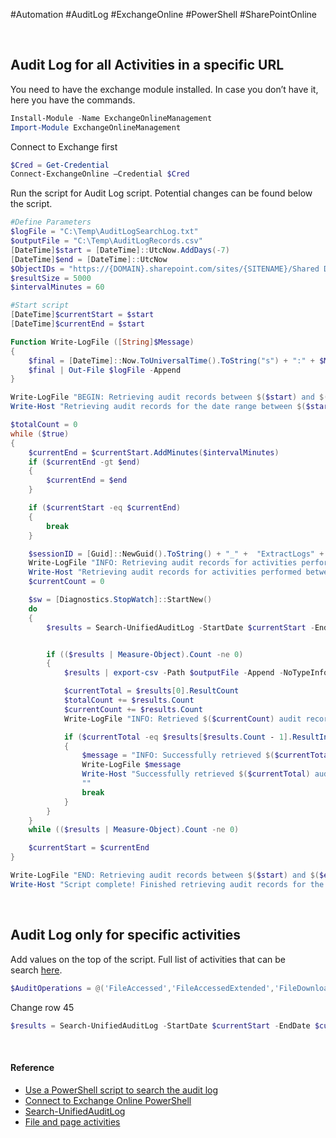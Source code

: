 #Automation #AuditLog #ExchangeOnline #PowerShell #SharePointOnline 

<br>

## Audit Log for all Activities in a specific URL

You need to have the exchange module installed. In case you don’t have it, here you have the commands.
```powershell
Install-Module -Name ExchangeOnlineManagement
Import-Module ExchangeOnlineManagement
```

Connect to Exchange first

```powershell
$Cred = Get-Credential
Connect-ExchangeOnline –Credential $Cred
```

Run the script for Audit Log script. Potential changes can be found below the script.

```powershell
#Define Parameters
$logFile = "C:\Temp\AuditLogSearchLog.txt"
$outputFile = "C:\Temp\AuditLogRecords.csv"
[DateTime]$start = [DateTime]::UtcNow.AddDays(-7)
[DateTime]$end = [DateTime]::UtcNow
$ObjectIDs = "https://{DOMAIN}.sharepoint.com/sites/{SITENAME}/Shared Documents/*"
$resultSize = 5000
$intervalMinutes = 60

#Start script
[DateTime]$currentStart = $start
[DateTime]$currentEnd = $start

Function Write-LogFile ([String]$Message)
{
    $final = [DateTime]::Now.ToUniversalTime().ToString("s") + ":" + $Message
    $final | Out-File $logFile -Append
}

Write-LogFile "BEGIN: Retrieving audit records between $($start) and $($end), RecordType=$record, PageSize=$resultSize."
Write-Host "Retrieving audit records for the date range between $($start) and $($end), RecordType=$record, ResultsSize=$resultSize"

$totalCount = 0
while ($true)
{
    $currentEnd = $currentStart.AddMinutes($intervalMinutes)
    if ($currentEnd -gt $end)
    {
        $currentEnd = $end
    }

    if ($currentStart -eq $currentEnd)
    {
        break
    }

    $sessionID = [Guid]::NewGuid().ToString() + "_" +  "ExtractLogs" + (Get-Date).ToString("yyyyMMddHHmmssfff")
    Write-LogFile "INFO: Retrieving audit records for activities performed between $($currentStart) and $($currentEnd)"
    Write-Host "Retrieving audit records for activities performed between $($currentStart) and $($currentEnd)"
    $currentCount = 0

    $sw = [Diagnostics.StopWatch]::StartNew()
    do
    {
        $results = Search-UnifiedAuditLog -StartDate $currentStart -EndDate $currentEnd -ObjectIDs $ObjectIDs -SessionId $sessionID -SessionCommand ReturnLargeSet -ResultSize $resultSize


        if (($results | Measure-Object).Count -ne 0)
        {
            $results | export-csv -Path $outputFile -Append -NoTypeInformation

            $currentTotal = $results[0].ResultCount
            $totalCount += $results.Count
            $currentCount += $results.Count
            Write-LogFile "INFO: Retrieved $($currentCount) audit records out of the total $($currentTotal)"

            if ($currentTotal -eq $results[$results.Count - 1].ResultIndex)
            {
                $message = "INFO: Successfully retrieved $($currentTotal) audit records for the current time range. Moving on!"
                Write-LogFile $message
                Write-Host "Successfully retrieved $($currentTotal) audit records for the current time range. Moving on to the next interval." -foregroundColor Yellow
                ""
                break
            }
        }
    }
    while (($results | Measure-Object).Count -ne 0)

    $currentStart = $currentEnd
}

Write-LogFile "END: Retrieving audit records between $($start) and $($end), RecordType=$record, PageSize=$resultSize, total count: $totalCount."
Write-Host "Script complete! Finished retrieving audit records for the date range between $($start) and $($end). Total count: $totalCount" -foregroundColor Green
```

<br>

## Audit Log only for specific activities

Add values on the top of the script. Full list of activities that can be search [here](https://docs.microsoft.com/en-us/microsoft-365/compliance/search-the-audit-log-in-security-and-compliance?view=o365-worldwide#file-and-page-activities).

```powershell
$AuditOperations = @('FileAccessed','FileAccessedExtended','FileDownloaded','FolderDeleted')
```

Change row 45

```powershell
$results = Search-UnifiedAuditLog -StartDate $currentStart -EndDate $currentEnd -ObjectIDs $ObjectIDs -SessionId $sessionID -SessionCommand ReturnLargeSet -ResultSize $resultSize -Operations $AuditOperations
```

<br>

#### Reference

- [Use a PowerShell script to search the audit log](https://docs.microsoft.com/en-us/microsoft-365/compliance/audit-log-search-script?view=o365-worldwide)
- [Connect to Exchange Online PowerShell](https://docs.microsoft.com/en-us/powershell/exchange/connect-to-exchange-online-powershell?view=exchange-ps)
- [Search-UnifiedAuditLog](https://docs.microsoft.com/en-us/powershell/module/exchange/search-unifiedauditlog?view=exchange-ps)
- [File and page activities](https://docs.microsoft.com/en-us/microsoft-365/compliance/search-the-audit-log-in-security-and-compliance?view=o365-worldwide#file-and-page-activities)